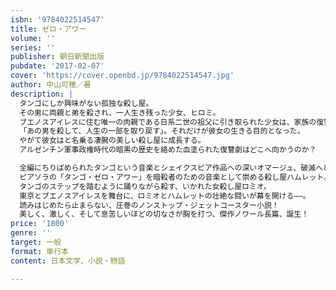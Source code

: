 ```yaml
---
isbn: '9784022514547'
title: ゼロ・アワー
volume: ''
series: ''
publisher: 朝日新聞出版
pubdate: '2017-02-07'
cover: 'https://cover.openbd.jp/9784022514547.jpg'
author: 中山可穂／著
description: |
  タンゴにしか興味がない孤独な殺し屋。
  その男に両親と弟を殺され、一人生き残った少女、ヒロミ。
  ブエノスアイレスに住む唯一の肉親である日系二世の祖父に引き取られた少女は、家族の復讐を果たすため、人の殺し方とタンゴの踊り方を覚えてゆく。
  「あの男を殺して、人生の一部を取り戻す」。それだけが彼女の生きる目的となった。
  やがて彼女はと名乗る凄腕の美しい殺し屋に成長する。
  アルゼンチン軍事政権時代の暗黒の歴史を絡めた血塗られた復讐劇はどこへ向かうのか？

  全編にちりばめられたタンゴという音楽とシェイクスピア作品への深いオマージュ、破滅へとひた走る狂気のような疾走感、切なく痛ましい殺し屋としての宿命。
  ピアソラの「タンゴ・ゼロ・アワー」を暗殺者のための音楽として崇める殺し屋ハムレット。
  タンゴのステップを踏むように踊りながら殺す、いかれた女殺し屋ロミオ。
  東京とブエノスアイレスを舞台に、ロミオとハムレットの壮絶な闘いが幕を開ける――。
  読みはじめたら止まらない、圧巻のノンストップ・ジェットコースター小説！
  美しく、激しく、そして息苦しいほどの切なさが胸を打つ、傑作ノワール長篇、誕生！
price: '1800'
genre: ''
target: 一般
format: 単行本
content: 日本文学、小説・物語

---
```

